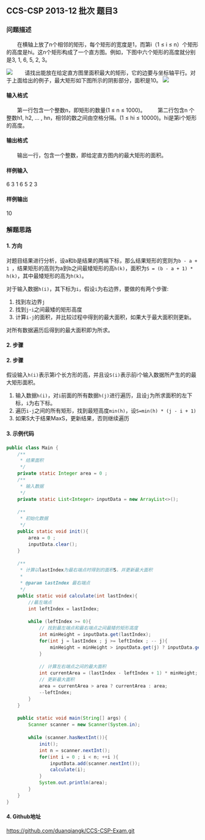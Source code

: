 ## CCS-CSP 2013-12 批次 题目3

### **问题描述**

　　在横轴上放了n个相邻的矩形，每个矩形的宽度是1，而第i（1 ≤ i ≤ n）个矩形的高度是hi。这n个矩形构成了一个直方图。例如，下图中六个矩形的高度就分别是3, 1, 6, 5, 2, 3。

![](..\..\resources\image\p31.png)
　　请找出能放在给定直方图里面积最大的矩形，它的边要与坐标轴平行。对于上面给出的例子，最大矩形如下图所示的阴影部分，面积是10。
![](..\..\resources\image\p32.png)

#### **输入格式**

　　第一行包含一个整数n，即矩形的数量(1 ≤ n ≤ 1000)。
　　第二行包含n 个整数h1, h2, … , hn，相邻的数之间由空格分隔。(1 ≤ hi ≤ 10000)。hi是第i个矩形的高度。

#### **输出格式**

　　输出一行，包含一个整数，即给定直方图内的最大矩形的面积。

#### **样例输入**

6
3 1 6 5 2 3

#### **样例输出**

10

### 解题思路

#### 1. 方向

对题目结果进行分析，设a和b是结果的两端下标，那么结果矩形的宽则为```b - a + 1 ```，结果矩形的高则为a到b之间最矮矩形的高```h(k)```，面积为```S = (b - a + 1) * h(k)```，其中最矮矩形的高为```h(k)```。

对于输入数据```h(i)```，其下标为```i```，假设`i`为右边界，要做的有两个步骤:

1. 找到左边界`j`
2. 找到`j`-`i`之间最矮的矩形高度
3. 计算`i-j`的面积，并比较过程中得到的最大面积，如果大于最大面积则更新。

对所有数据遍历后得到的最大面积即为所求。

#### 2. 步骤

#### 2. 步骤

假设输入``` h(i) ```表示第i个长方形的高，并且设```S(i)```表示前i个输入数据所产生的的最大矩形面积。

1. 输入数据`h(i)`，对`i`前面的所有数据`h(j)`进行遍历，且设`j`为所求面积的左下标，`i`为右下标。
2. 遍历`i-j`之间的所有矩形，找到最短高度`min(h)`，设`S=min(h) * (j - i + 1)`
3. 如果S大于结果MaxS，更新结果，否则继续遍历

#### 3. 示例代码

``` java
public class Main {
    /**
     * 结果面积
     */
    private static Integer area = 0 ;
    /**
     * 输入数据
     */
    private static List<Integer> inputData = new ArrayList<>();

    /**
     * 初始化数据
     */
    public static void init(){
        area = 0 ;
        inputData.clear();
    }

    /**
     * 计算以lastIndex为最右端点时得到的面积S，并更新最大面积
     *
     * @param lastIndex 最右端点
     */
    public static void calculate(int lastIndex){
        //最左端点
        int leftIndex = lastIndex;

        while (leftIndex >= 0){
            // 找到最左端点和最右端点之间最矮的矩形高度
            int minHeight = inputData.get(lastIndex);
            for(int j = lastIndex ; j >= leftIndex ; -- j){
                minHeight = minHeight > inputData.get(j) ? inputData.get(j) : minHeight;
            }

            // 计算左右端点之间的最大面积
            int currentArea = (lastIndex - leftIndex + 1) * minHeight;
            // 更新最大面积
            area = currentArea > area ? currentArea : area;
            --leftIndex;
        }
    }

    public static void main(String[] args) {
        Scanner scanner = new Scanner(System.in);

        while (scanner.hasNextInt()){
            init();
            int n = scanner.nextInt();
            for(int i = 0 ; i < n; ++i ){
                inputData.add(scanner.nextInt());
                calculate(i);
            }
            System.out.println(area);
        }
    }
}
```



#### 4. Github地址

https://github.com/duanqiangk/CCS-CSP-Exam.git